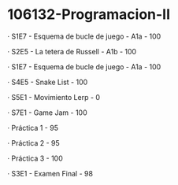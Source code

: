 # 106132-Programacion-II

· S1E7 - Esquema de bucle de juego - A1a
    - 100

· S2E5 - La tetera de Russell - A1b
    - 100

· S1E7 - Esquema de bucle de juego - A1a
    - 100

· S4E5 - Snake List
    - 100

· S5E1 - Movimiento Lerp
    - 0

· S7E1 - Game Jam
    - 100

· Práctica 1
    - 95

· Práctica 2
    - 95

· Práctica 3
    - 100

· S3E1 - Examen Final
    - 98